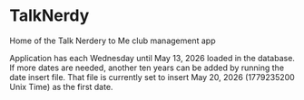 # TalkNerdy
Home of the Talk Nerdery to Me club management app




Application has each Wednesday until May 13, 2026 loaded in the database. If more dates are needed, another
ten years can be added by running the date insert file. That file is currently set to insert May 20, 2026
(1779235200 Unix Time) as the first date.
